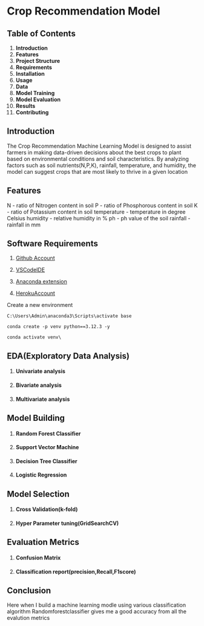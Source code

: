 # Crop Recommendation Model 


## Table of Contents
1. **Introduction**
2. **Features**
3. **Project Structure**
4. **Requirements**
5. **Installation**
6. **Usage**
7. **Data**
8. **Model Training**
9. **Model Evaluation**
10. **Results**
11. **Contributing**

## Introduction

The Crop Recommendation Machine Learning Model is designed to assist farmers in making data-driven decisions about the best crops to plant based on environmental conditions and soil characteristics. By analyzing factors such as soil nutrients(N,P,K), rainfall, temperature, and humidity, the model can suggest crops that are most likely to thrive in a given location

## Features

N - ratio of Nitrogen content in soil
P - ratio of Phosphorous content in soil
K - ratio of Potassium content in soil
temperature - temperature in degree Celsius
humidity - relative humidity in %
ph - ph value of the soil
rainfall - rainfall in mm

## Software Requirements

1. [Github Account](https://github.com)

2. [VSCodeIDE](https://code.visualstudio.com)

3. [Anaconda extension](https://www.anaconda.com)

4. [HerokuAccount](https://heroku.com)

Create a new environment 

``` 
C:\Users\Admin\anaconda3\Scripts\activate base 
```
```
conda create -p venv python==3.12.3 -y
```
```
conda activate venv\
```

## EDA(Exploratory Data Analysis)
1. #### Univariate analysis
2. #### Bivariate analysis
3. #### Multivariate analysis

## Model Building 
1. #### Random Forest Classifier
2. #### Support Vector Machine
3. #### Decision Tree Classifier
4. #### Logistic Regression

## Model Selection
1. #### Cross Validation(k-fold)
2. #### Hyper Parameter tuning(GridSearchCV)

## Evaluation Metrics
1. #### Confusion Matrix
2. #### Classification report(precision,Recall,F1score)

## Conclusion 
Here when I build a machine learning modle using various classification algorithm Randomforestclassifier gives me a good accuracy from all the evalution metrics






   

